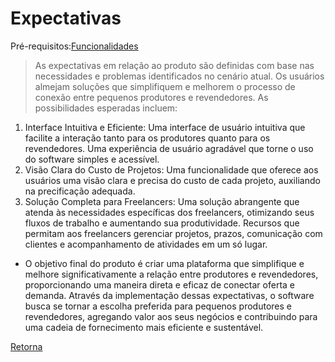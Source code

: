 # Expectativas

Pré-requisitos:[Funcionalidades](docs/funcionalidades.md)

> As expectativas em relação ao produto são definidas com base nas necessidades e problemas identificados no cenário atual. Os usuários almejam soluções que simplifiquem e melhorem o processo de conexão entre pequenos produtores e revendedores. As possibilidades esperadas incluem:
1. Interface Intuitiva e Eficiente:
Uma interface de usuário intuitiva que facilite a interação tanto para os produtores quanto para os revendedores.
Uma experiência de usuário agradável que torne o uso do software simples e acessível.
2. Visão Clara do Custo de Projetos:
Uma funcionalidade que oferece aos usuários uma visão clara e precisa do custo de cada projeto, auxiliando na precificação adequada.
3. Solução Completa para Freelancers:
Uma solução abrangente que atenda às necessidades específicas dos freelancers, otimizando seus fluxos de trabalho e aumentando sua produtividade.
Recursos que permitam aos freelancers gerenciar projetos, prazos, comunicação com clientes e acompanhamento de atividades em um só lugar.

- O objetivo final do produto é criar uma plataforma que simplifique e melhore significativamente a relação entre produtores e revendedores, proporcionando uma maneira direta e eficaz de conectar oferta e demanda. Através da implementação dessas expectativas, o software busca se tornar a escolha preferida para pequenos produtores e revendedores, agregando valor aos seus negócios e contribuindo para uma cadeia de fornecimento mais eficiente e sustentável.


[Retorna](../README.md)

